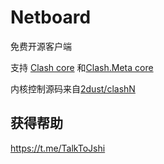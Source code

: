 # Netboard

免费开源客户端

支持 [Clash core](https://github.com/Dreamacro/clash) 和[Clash.Meta core](https://github.com/MetaCubeX/Clash.Meta)

内核控制源码来自[2dust/clashN](https://github.com/2dust/clashN)

## 获得帮助

https://t.me/TalkToJshi